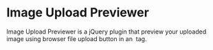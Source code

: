 # Image Upload Previewer

Image Upload Previewer is a jQuery plugin that preview your uploaded image using browser file upload button in an <img> tag.
